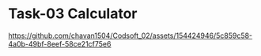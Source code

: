 # Task-03 Calculator

https://github.com/chavan1504/Codsoft_02/assets/154424946/5c859c58-4a0b-49bf-8eef-58ce21cf75e6

